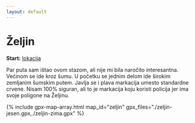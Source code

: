 ```yaml
---
layout: default
---
```


# Željin

**Start:** [lokacija](https://maps.app.goo.gl/5jwEgkkAmLVT5Abd7)

Par puta sam ištao ovom stazom, ali nije mi bila naročito interesantna. Većinom se ide kroz šumu. U početku se jednim delom ide širokim zemljanim šumskim putem. Javlja se i plava markacija umesto standardne crvene. Nisam 100% siguran, ali to je markacija koju koristi policija jer ima svoje poligone na Željinu.

{% include gpx-map-array.html map_id="zeljin" gpx_files="./zeljin-jesen.gpx,./zeljin-zima.gpx" %}